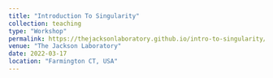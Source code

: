 ```yaml
---
title: "Introduction To Singularity"
collection: teaching
type: "Workshop"
permalink: https://thejacksonlaboratory.github.io/intro-to-singularity/index.html
venue: "The Jackson Laboratory"
date: 2022-03-17
location: "Farmington CT, USA"
---
```

